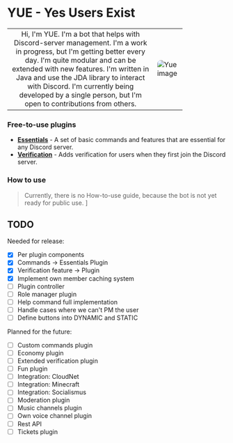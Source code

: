# YUE - Yes Users Exist

<table style="border: none; width: 80%">
  <tr style="border: none;">
    <td style="border: none;text-align: center;">
      Hi, I'm YUE. I'm a bot that helps with Discord-server management. I'm a work in progress, but I'm getting better every day. I'm quite modular
        and can be extended with new features. I'm written in Java and use the JDA library to interact with Discord. I'm currently being developed by a single person, but I'm open to contributions from others.
    </td>
    <td style="border: none;">
      <img src="https://cdn.discordapp.com/avatars/1210500906534174770/363f848b510cf621941919977cad0ad3.png?size=512" alt="Yue image" style="border-radius: 8px" />
    </td>
  </tr>
</table>

### Free-to-use plugins

- **[Essentials](https://github.com/aerittopia/YueEssentials)** - A set of basic commands and features that are
  essential for any Discord server.
- **[Verification](https://github.com/aerittopia/YueVerification)** - Adds verification for users when they first join
  the Discord server.

### How to use

> Currently, there is no How-to-use guide, because the bot is not yet ready for public use.
]

## TODO

Needed for release:

- [x] Per plugin components
- [x] Commands -> Essentials Plugin
- [x] Verification feature -> Plugin
- [x] Implement own member caching system
- [ ] Plugin controller
- [ ] Role manager plugin
- [ ] Help command full implementation
- [ ] Handle cases where we can't PM the user
- [ ] Define buttons into DYNAMIC and STATIC

Planned for the future:

- [ ] Custom commands plugin
- [ ] Economy plugin
- [ ] Extended verification plugin
- [ ] Fun plugin
- [ ] Integration: CloudNet
- [ ] Integration: Minecraft
- [ ] Integration: Socialismus
- [ ] Moderation plugin
- [ ] Music channels plugin
- [ ] Own voice channel plugin
- [ ] Rest API
- [ ] Tickets plugin
